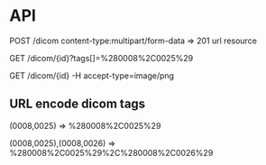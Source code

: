 # API

POST /dicom content-type:multipart/form-data
=> 201 url resource

GET /dicom/{id}?tags[]=%280008%2C0025%29

GET /dicom/{id} -H accept-type=image/png

## URL encode dicom tags
(0008,0025) => %280008%2C0025%29

(0008,0025),(0008,0026) => %280008%2C0025%29%2C%280008%2C0026%29

